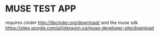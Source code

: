 # MUSE TEST APP

requires cinder http://libcinder.org/download/
and the muse sdk https://sites.google.com/a/interaxon.ca/muse-developer-site/download
